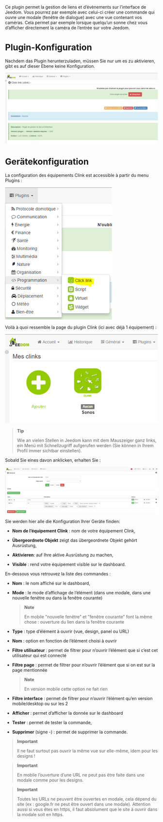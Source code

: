 Ce plugin permet la gestion de liens et d’évènements sur l’interface de
Jeedom. Vous pourrez par exemple avec celui-ci créer une commande qui
ouvre une modale (fenêtre de dialogue) avec une vue contenant vos
caméras. Cela permet par exemple lorsque quelqu’un sonne chez vous
d’afficher directement la caméra de l’entrée sur votre Jeedom.

Plugin-Konfiguration
=======================

Nachdem das Plugin herunterzuladen, müssen Sie nur um es zu aktivieren,
gibt es auf dieser Ebene keine Konfiguration.

![clink1](../images/clink1.PNG)

Gerätekonfiguration
=============================

La configuration des équipements Clink est accessible à partir du menu
Plugins :

![clink2](../images/clink2.PNG)

Voilà à quoi ressemble la page du plugin Clink (ici avec déjà 1
équipement) :

![clink3](../images/clink3.PNG)

> **Tip**
>
> Wie an vielen Stellen in Jeedom kann mit dem Mauszeiger ganz links, ein
> Menü mit Schnellzugriff aufgerufen werden (Sie können in Ihrem Profil
> immer sichtbar einstellen).  

Sobald Sie eines davon anklicken, erhalten Sie :

![clink4](../images/clink4.PNG)

Sie werden hier alle die Konfiguration Ihrer Geräte finden:

-   **Nom de l’équipement Clink** : nom de votre équipement Clink,

-   **Übergeordnete Objekt** zeigt das übergeordnete Objekt gehört
    Ausrüstung,

-   **Aktivieren**: auf Ihre aktive Ausrüstung zu machen,

-   **Visible** : rend votre équipement visible sur le dashboard.

En-dessous vous retrouvez la liste des commandes :

-   **Nom** : le nom affiché sur le dashboard,

-   **Mode** : le mode d’affichage de l’élément (dans une modale, dans
    une nouvelle fenêtre ou dans la fenêtre courante)

    > **Note**
    >
    > En mobile "nouvelle fenêtre" et "fenêtre courante" font la même
    > chose : ouverture du lien dans la fenêtre courante

-   **Type** : type d’élément à ouvrir (vue, design, panel ou URL)

-   **Nom** : option en fonction de l’élément choisi à ouvrir

-   **Filtre utilisateur** : permet de filtrer pour n’ouvrir l’élément
    que si c’est cet utilisateur qui est connecté

-   **Filtre page** : permet de filtrer pour n’ouvrir l’élément que si
    on est sur la page mentionnée

    > **Note**
    >
    > En version mobile cette option ne fait rien

-   **Filtre interface** : permet de filtrer pour n’ouvrir l’élément
    qu’en version mobile/desktop ou sur les 2

-   **Afficher** : permet d’afficher la donnée sur le dashboard

-   **Tester** : permet de tester la commande,

-   **Supprimer** (signe -) : permet de supprimer la commande.

> **Important**
>
> Il ne faut surtout pas ouvrir la même vue sur elle-même, idem pour les
> designs !

> **Important**
>
> En mobile l’ouverture d’une URL ne peut pas être faite dans une modale
> comme pour les designs.

> **Important**
>
> Toutes les URLs ne peuvent être ouvertes en modale, cela dépend du
> site (ex : google.fr ne peut être ouvert dans une modale). Attention
> aussi si vous êtes en https, il faut absolument que le site à ouvrir
> dans la modale soit en https.
